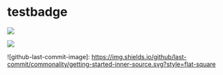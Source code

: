 # testbadge
![](https://github.com/ku1918/testbadge/workflows/CI/badge.svg)

![](https://img.shields.io/badge/test-hello-green)

![github-last-commit-image]: https://img.shields.io/github/last-commit/commonality/getting-started-inner-source.svg?style=flat-square
